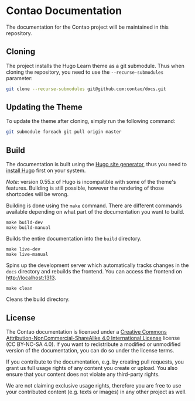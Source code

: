 # Contao Documentation

The documentation for the Contao project will be maintained in this repository.


## Cloning

The project installs the Hugo Learn theme as a git submodule. Thus when cloning 
the repository, you need to use the `--recurse-submodules` parameter:

```bash
git clone --recurse-submodules git@github.com:contao/docs.git
```


## Updating the Theme

To update the theme after cloning, simply run the following command:

```bash
git submodule foreach git pull origin master
```


## Build

The documentation is built using the [Hugo site generator](https://gohugo.io/), 
thus you need to [install Hugo](https://gohugo.io/getting-started/installing/) 
first on your system.

_Note:_ version 0.55.x of Hugo is incompatible with some of the theme's features. 
Building is still possible, however the rendering of those shortcodes will be wrong.

Building is done using the `make` command. There are different commands available 
depending on what part of the documentation you want to build.

```
make build-dev
make build-manual
```

Builds the entire documentation into the `build` directory.

```
make live-dev
make live-manual
```

Spins up the development server which automatically tracks changes in the `docs` 
directory and rebuilds the frontend. You can access the frontend on [http://localhost:1313](http://localhost:1313).

```
make clean
```

Cleans the build directory.


## License

The Contao documentation is licensed under a [Creative Commons Attribution-NonCommercial-ShareAlike 4.0 International
License](https://creativecommons.org/licenses/by-nc-sa/4.0/) license (CC BY-NC-SA 4.0). If you want to redistribute a modified or unmodified version of the documentation, you can do so under the license terms.

If you contribute to the documentation, e.g. by creating pull requests, you grant us full usage rights of any content you create or upload. You also ensure that your
content does not violate any third-party rights.

We are not claiming exclusive usage rights, therefore you are free to use your
contributed content (e.g. texts or images) in any other project as well.
